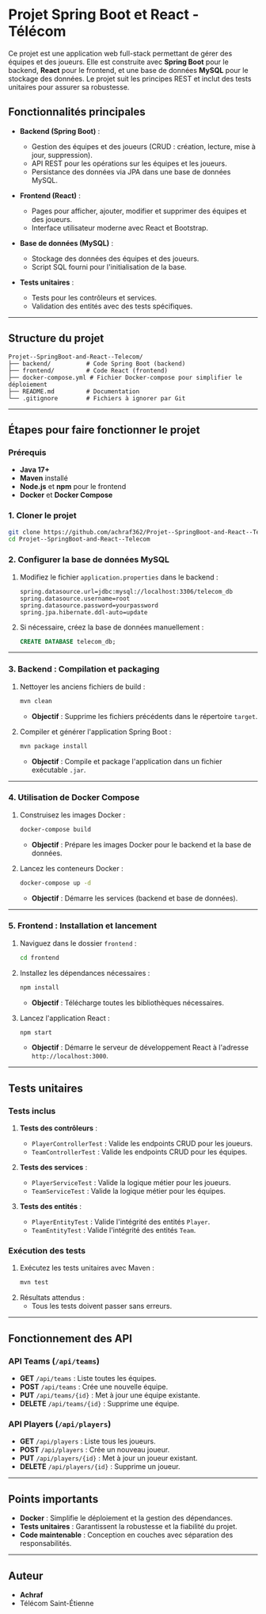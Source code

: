# Projet Spring Boot et React - Télécom

Ce projet est une application web full-stack permettant de gérer des équipes et des joueurs. Elle est construite avec **Spring Boot** pour le backend, **React** pour le frontend, et une base de données **MySQL** pour le stockage des données. Le projet suit les principes REST et inclut des tests unitaires pour assurer sa robustesse.

## Fonctionnalités principales
- **Backend (Spring Boot)** :
  - Gestion des équipes et des joueurs (CRUD : création, lecture, mise à jour, suppression).
  - API REST pour les opérations sur les équipes et les joueurs.
  - Persistance des données via JPA dans une base de données MySQL.

- **Frontend (React)** :
  - Pages pour afficher, ajouter, modifier et supprimer des équipes et des joueurs.
  - Interface utilisateur moderne avec React et Bootstrap.

- **Base de données (MySQL)** :
  - Stockage des données des équipes et des joueurs.
  - Script SQL fourni pour l'initialisation de la base.

- **Tests unitaires** :
  - Tests pour les contrôleurs et services.
  - Validation des entités avec des tests spécifiques.

---

## Structure du projet
```
Projet--SpringBoot-and-React--Telecom/
├── backend/          # Code Spring Boot (backend)
├── frontend/         # Code React (frontend)
├── docker-compose.yml # Fichier Docker-compose pour simplifier le déploiement
├── README.md         # Documentation
└── .gitignore        # Fichiers à ignorer par Git
```

---

## Étapes pour faire fonctionner le projet

### Prérequis
- **Java 17+**
- **Maven** installé
- **Node.js** et **npm** pour le frontend
- **Docker** et **Docker Compose**

### 1. Cloner le projet
```bash
git clone https://github.com/achraf362/Projet--SpringBoot-and-React--Telecom.git
cd Projet--SpringBoot-and-React--Telecom
```

### 2. Configurer la base de données MySQL
1. Modifiez le fichier `application.properties` dans le backend :
   ```properties
   spring.datasource.url=jdbc:mysql://localhost:3306/telecom_db
   spring.datasource.username=root
   spring.datasource.password=yourpassword
   spring.jpa.hibernate.ddl-auto=update
   ```
2. Si nécessaire, créez la base de données manuellement :
   ```sql
   CREATE DATABASE telecom_db;
   ```

---

### 3. Backend : Compilation et packaging
1. Nettoyer les anciens fichiers de build :
   ```bash
   mvn clean
   ```
   - **Objectif** : Supprime les fichiers précédents dans le répertoire `target`.

2. Compiler et générer l'application Spring Boot :
   ```bash
   mvn package install
   ```
   - **Objectif** : Compile et package l'application dans un fichier exécutable `.jar`.


---

### 4. Utilisation de Docker Compose
1. Construisez les images Docker :
   ```bash
   docker-compose build
   ```
   - **Objectif** : Prépare les images Docker pour le backend et la base de données.

2. Lancez les conteneurs Docker :
   ```bash
   docker-compose up -d
   ```
   - **Objectif** : Démarre les services (backend et base de données).


---

### 5. Frontend : Installation et lancement
1. Naviguez dans le dossier `frontend` :
   ```bash
   cd frontend
   ```

2. Installez les dépendances nécessaires :
   ```bash
   npm install
   ```
   - **Objectif** : Télécharge toutes les bibliothèques nécessaires.

3. Lancez l'application React :
   ```bash
   npm start
   ```
   - **Objectif** : Démarre le serveur de développement React à l'adresse `http://localhost:3000`.

---

## Tests unitaires

### Tests inclus
1. **Tests des contrôleurs** :
   - `PlayerControllerTest` : Valide les endpoints CRUD pour les joueurs.
   - `TeamControllerTest` : Valide les endpoints CRUD pour les équipes.

2. **Tests des services** :
   - `PlayerServiceTest` : Valide la logique métier pour les joueurs.
   - `TeamServiceTest` : Valide la logique métier pour les équipes.

3. **Tests des entités** :
   - `PlayerEntityTest` : Valide l'intégrité des entités `Player`.
   - `TeamEntityTest` : Valide l'intégrité des entités `Team`.

### Exécution des tests
1. Exécutez les tests unitaires avec Maven :
   ```bash
   mvn test
   ```
2. Résultats attendus :
   - Tous les tests doivent passer sans erreurs.

---

## Fonctionnement des API
### API Teams (`/api/teams`)
- **GET** `/api/teams` : Liste toutes les équipes.
- **POST** `/api/teams` : Crée une nouvelle équipe.
- **PUT** `/api/teams/{id}` : Met à jour une équipe existante.
- **DELETE** `/api/teams/{id}` : Supprime une équipe.

### API Players (`/api/players`)
- **GET** `/api/players` : Liste tous les joueurs.
- **POST** `/api/players` : Crée un nouveau joueur.
- **PUT** `/api/players/{id}` : Met à jour un joueur existant.
- **DELETE** `/api/players/{id}` : Supprime un joueur.

---

## Points importants
- **Docker** : Simplifie le déploiement et la gestion des dépendances.
- **Tests unitaires** : Garantissent la robustesse et la fiabilité du projet.
- **Code maintenable** : Conception en couches avec séparation des responsabilités.

---

## Auteur
- **Achraf**
- Télécom Saint-Étienne

